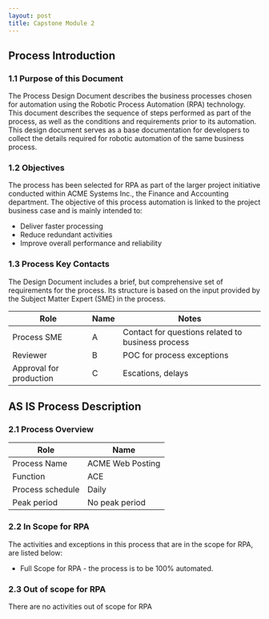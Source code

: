 ```yaml
---
layout: post
title: Capstone Module 2
---
```


## Process Introduction

### 1.1 Purpose of this Document

The Process Design Document describes the business processes chosen for automation using the Robotic Process Automation (RPA) technology.
This document describes the sequence of steps performed as part of the process, as well as the conditions and requirements prior to its automation. This design document serves as a base documentation for developers to collect the details required for robotic automation of the same business process.

### 1.2 Objectives

The process has been selected for RPA as part of the larger project initiative conducted within
ACME Systems Inc., the Finance and Accounting department.
The objective of this process automation is linked to the project business case and is mainly
intended to:

* Deliver faster processing
* Reduce redundant activities
* Improve overall performance and reliability

### 1.3 Process Key Contacts

The Design Document includes a brief, but comprehensive set of requirements for the process. Its structure is based on the input provided by the Subject Matter Expert (SME) in the process.

| Role        | Name           | Notes  |
| ----------- |--------------- | ------ |
| Process SME | A | Contact for questions related to business process |
| Reviewer | B | POC for process exceptions |
| Approval for production | C | Escations, delays |

## AS IS Process Description

### 2.1 Process Overview

| Role        |      Name |
| ----------- | -------------- |
| Process Name |  ACME Web Posting |
| Function  | ACE |
| Process schedule   | Daily |
| Peak period  | No peak period |

### 2.2 In Scope for RPA

The activities and exceptions in this process that are in the scope for RPA, are listed below:
* Full Scope for RPA - the process is to be 100% automated.

### 2.3 Out of scope for RPA

There are no activities out of scope for RPA

